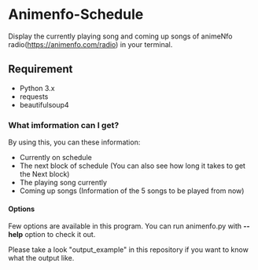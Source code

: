 # Animenfo-Schedule
Display the currently playing song and coming up songs of animeNfo radio(https://animenfo.com/radio) in your terminal.

## Requirement
- Python 3.x
- requests  
- beautifulsoup4

### What imformation can I get?
By using this, you can these information:  
 - Currently on schedule  
 - The next block of schedule (You can also see how long it takes to get the Next block)  
 - The playing song currently
 - Coming up songs (Information of  the 5 songs to be played from now)  
 
 #### Options
 Few options are available in this program. You can run animenfo.py with <b>--help</b> option to check it out.
 
 Please take a look "output_example" in this repository if you want to know what the output like.
